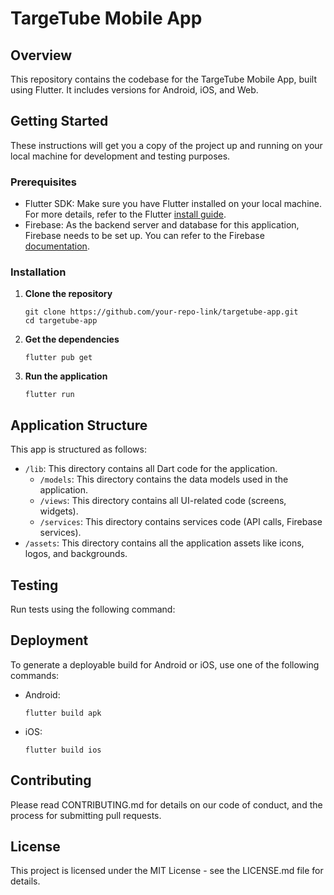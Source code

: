 # TargeTube Mobile App

## Overview

This repository contains the codebase for the TargeTube Mobile App, built using Flutter. It includes versions for Android, iOS, and Web.

## Getting Started

These instructions will get you a copy of the project up and running on your local machine for development and testing purposes.

### Prerequisites

- Flutter SDK: Make sure you have Flutter installed on your local machine. For more details, refer to the Flutter [install guide](https://flutter.dev/docs/get-started/install).
- Firebase: As the backend server and database for this application, Firebase needs to be set up. You can refer to the Firebase [documentation](https://firebase.google.com/docs/flutter/setup).

### Installation

1. **Clone the repository**

   ```
   git clone https://github.com/your-repo-link/targetube-app.git
   cd targetube-app
   ```

2. **Get the dependencies**

   ```
   flutter pub get
   ```

3. **Run the application**

   ```
   flutter run
   ```

## Application Structure

This app is structured as follows:

- `/lib`: This directory contains all Dart code for the application.
  - `/models`: This directory contains the data models used in the application.
  - `/views`: This directory contains all UI-related code (screens, widgets).
  - `/services`: This directory contains services code (API calls, Firebase services).
- `/assets`: This directory contains all the application assets like icons, logos, and backgrounds.

## Testing

Run tests using the following command:

## Deployment

To generate a deployable build for Android or iOS, use one of the following commands:

- Android:

  ```
  flutter build apk
  ```

- iOS:

  ```
  flutter build ios
  ```

## Contributing

Please read CONTRIBUTING.md for details on our code of conduct, and the process for submitting pull requests.

## License

This project is licensed under the MIT License - see the LICENSE.md file for details.
